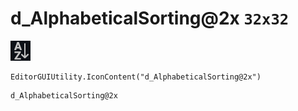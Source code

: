 # d_AlphabeticalSorting@2x `32x32`
<img src="/img/d_AlphabeticalSorting@2x.png" width=32 height=32>

``` CSharp
EditorGUIUtility.IconContent("d_AlphabeticalSorting@2x")
```
```
d_AlphabeticalSorting@2x
```
